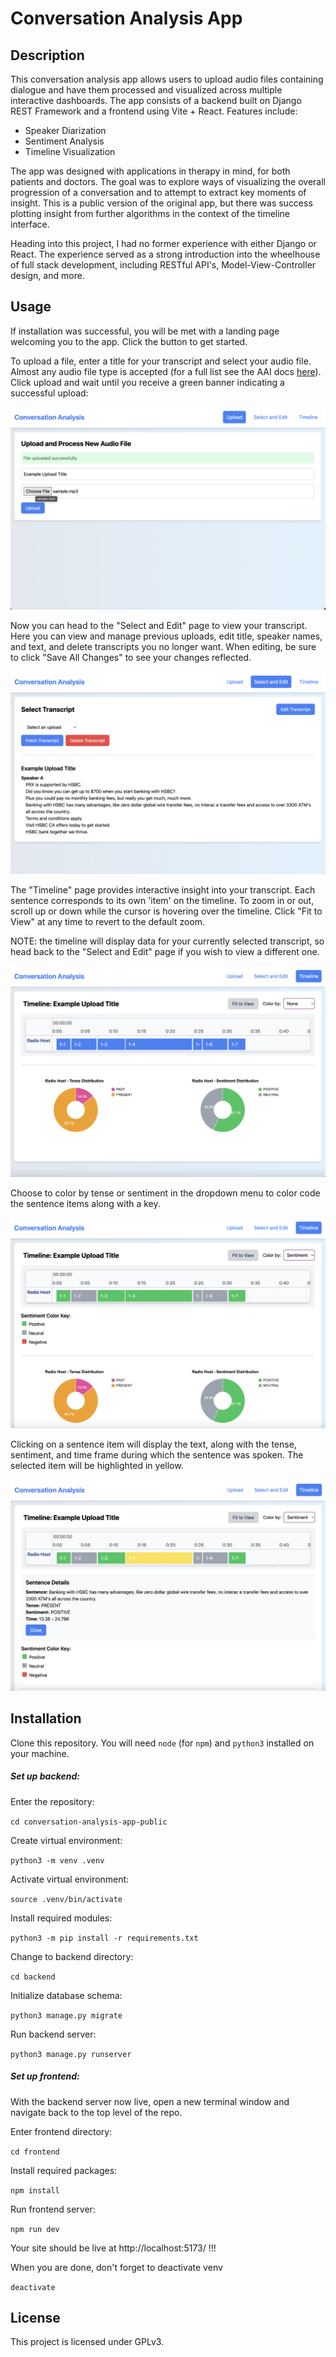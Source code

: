 # Conversation Analysis App

## Description

This conversation analysis app allows users to upload audio files containing dialogue and have them processed and visualized across multiple interactive dashboards. The app consists of a backend built on Django REST Framework and a frontend using Vite + React. Features include:

- Speaker Diarization
- Sentiment Analysis
- Timeline Visualization

The app was designed with applications in therapy in mind, for both patients and doctors. The goal was to explore ways of visualizing the overall progression of a conversation and to attempt to extract key moments of insight. This is a public version of the original app, but there was success plotting insight from further algorithms in the context of the timeline interface.

Heading into this project, I had no former experience with either Django or React. The experience served as a strong introduction into the wheelhouse of full stack development, including RESTful API's, Model-View-Controller design, and more.

## Usage

If installation was successful, you will be met with a landing page welcoming you to the app. Click the button to get started.

To upload a file, enter a title for your transcript and select your audio file. Almost any audio file type is accepted (for a full list see the AAI docs [here](https://www.assemblyai.com/docs/concepts/faq)). Click upload and wait until you receive a green banner indicating a successful upload:

![Successful upload message](./docs/images/successful-upload-message.png)

Now you can head to the "Select and Edit" page to view your transcript. Here you can view and manage previous uploads, edit title, speaker names, and text, and delete transcripts you no longer want. When editing, be sure to click "Save All Changes" to see your changes reflected.

![Transcript view](./docs/images/transcript-view.png)

The "Timeline" page provides interactive insight into your transcript. Each sentence corresponds to its own 'item' on the timeline. To zoom in or out, scroll up or down while the cursor is hovering over the timeline. Click "Fit to View" at any time to revert to the default zoom.

NOTE: the timeline will display data for your currently selected transcript, so head back to the "Select and Edit" page if you wish to view a different one.

![Timeline](./docs/images/timeline.png)

Choose to color by tense or sentiment in the dropdown menu to color code the sentence items along with a key.

![Color by sentiment](./docs/images/color-by-sentiment.png)

Clicking on a sentence item will display the text, along with the tense, sentiment, and time frame during which the sentence was spoken. The selected item will be highlighted in yellow.

![Sentence details](./docs/images/sentence-details.png)

## Installation

Clone this repository. You will need `node` (for `npm`) and `python3` installed on your machine.

##### Set up backend:

Enter the repository:

`cd conversation-analysis-app-public`

Create virtual environment:

`python3 -m venv .venv`

Activate virtual environment:

`source .venv/bin/activate`

Install required modules:

`python3 -m pip install -r requirements.txt`

Change to backend directory:

`cd backend`

Initialize database schema:

`python3 manage.py migrate`

Run backend server:

`python3 manage.py runserver`

##### Set up frontend:

With the backend server now live, open a new terminal window and navigate back to the top level of the repo.

Enter frontend directory:

`cd frontend`

Install required packages:

`npm install`

Run frontend server:

`npm run dev`

Your site should be live at http://localhost:5173/ !!!


When you are done, don't forget to deactivate venv

`deactivate`


## License

This project is licensed under GPLv3.